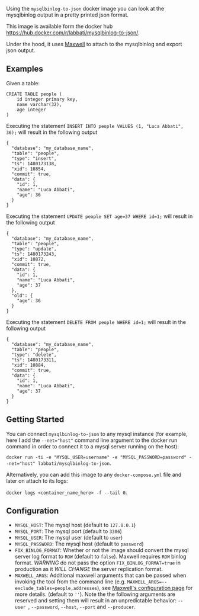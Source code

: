 Using the `mysqlbinlog-to-json` docker image you can look at the mysqlbinlog output in a pretty printed json format.

This image is available form the docker hub https://hub.docker.com/r/labbati/mysqlbinlog-to-json/.

Under the hood, it uses [Maxwell](http://maxwells-daemon.io) to attach to the mysqlbinlog and export json output.

## Examples

Given a table:

```
CREATE TABLE people (
	id integer primary key,
	name varchar(32),
	age integer
)
```

Executing the statement `INSERT INTO people VALUES (1, "Luca Abbati", 36);` will result in the following output
```
{
  "database": "my_database_name",
  "table": "people",
  "type": "insert",
  "ts": 1480173138,
  "xid": 10854,
  "commit": true,
  "data": {
    "id": 1,
    "name": "Luca Abbati",
    "age": 36
  }
}
```

Executing the statement `UPDATE people SET age=37 WHERE id=1;` will result in the following output
```
{
  "database": "my_database_name",
  "table": "people",
  "type": "update",
  "ts": 1480173243,
  "xid": 10872,
  "commit": true,
  "data": {
    "id": 1,
    "name": "Luca Abbati",
    "age": 37
  },
  "old": {
    "age": 36
  }
}
```

Executing the statement `DELETE FROM people WHERE id=1;` will result in the following output
```
{
  "database": "my_database_name",
  "table": "people",
  "type": "delete",
  "ts": 1480173311,
  "xid": 10884,
  "commit": true,
  "data": {
    "id": 1,
    "name": "Luca Abbati",
    "age": 37
  }
}
```

## Getting Started

You can connect `mysqlbinlog-to-json` to any mysql instance (for example, here I add the `--net="host"` command line argument to the docker run command in order to connect it to a mysql server running on the host):

`docker run -ti -e "MYSQL_USER=username" -e "MYSQL_PASSWORD=password" --net="host" labbati/mysqlbinlog-to-json`.

Alternatively, you can add this image to any `docker-compose.yml` file and later on attach to its logs:

`docker logs <container_name_here> -f --tail 0`.

## Configuration

* `MYSQL_HOST`: The mysql host (default to `127.0.0.1`)
* `MYSQL_PORT`: The mysql port (default to `3306`)
* `MYSQL_USER`: The mysql user (default to `user`)
* `MYSQL_PASSWORD`: The mysql host (default to `password`)
* `FIX_BINLOG_FORMAT`: Whether or not the image should convert the mysql server log format to `ROW` (default to `false`). Maxwell requires `ROW` binlog format. *WARNING* do not pass the option `FIX_BINLOG_FORMAT=true` in production as it *WILL CHANGE* the server replication format.
* `MAXWELL_ARGS`: Additional maxwell arguments that can be passed when invoking the tool from the command line (e.g. `MAXWELL_ARGS=--exclude_tables=people,addresses`), see [Maxwell's configuration page](http://maxwells-daemon.io/config/) for more details. (default to `''`). Note the the following arguments are reserved and setting them will result in an unpredictable behavior: `--user `, `--password`, `--host`, `--port` and `--producer`.
